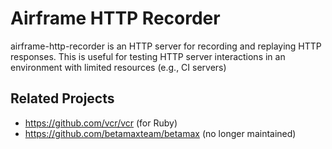 Airframe HTTP Recorder
===

airframe-http-recorder is an HTTP server for recording and replaying HTTP responses.
This is useful for testing HTTP server interactions in an environment with limited resources (e.g., CI servers) 

## Related Projects
- https://github.com/vcr/vcr (for Ruby)
- https://github.com/betamaxteam/betamax (no longer maintained)
